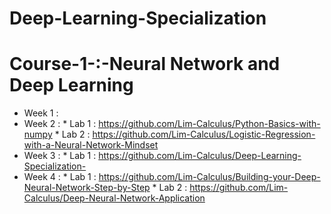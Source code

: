 # Deep-Learning-Specialization 

# Course-1-:-Neural Network and Deep Learning

- Week 1 :
- Week 2 : * Lab 1 : https://github.com/Lim-Calculus/Python-Basics-with-numpy
           * Lab 2 : https://github.com/Lim-Calculus/Logistic-Regression-with-a-Neural-Network-Mindset
- Week 3 : * Lab 1 : https://github.com/Lim-Calculus/Deep-Learning-Specialization-
- Week 4 : * Lab 1 : https://github.com/Lim-Calculus/Building-your-Deep-Neural-Network-Step-by-Step
           * Lab 2 : https://github.com/Lim-Calculus/Deep-Neural-Network-Application
          

